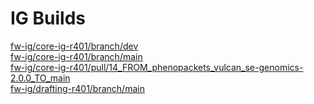 # IG Builds  
[fw-ig/core-ig-r401/branch/dev](https://phenopackets.github.io/vulcan/fw-ig/core-ig-r401/branch/dev/index.html?version=0b5c811eacc7c8b503efd53160b250ed28bb10e0)  
[fw-ig/core-ig-r401/branch/main](https://phenopackets.github.io/vulcan/fw-ig/core-ig-r401/branch/main/index.html?version=e0678b7af51d2dddce1d84ec9f9cb0538a5cefbb)  
[fw-ig/core-ig-r401/pull/14_FROM_phenopackets_vulcan_se-genomics-2.0.0_TO_main](https://phenopackets.github.io/vulcan/fw-ig/core-ig-r401/pull/14_FROM_phenopackets_vulcan_se-genomics-2.0.0_TO_main/index.html?version=5f9fe0734af5d03bdf1363697896cfe7818cc8d3)  
[fw-ig/drafting-r401/branch/main](https://phenopackets.github.io/vulcan/fw-ig/drafting-r401/branch/main/index.html?version=3fd86227b48cbaafb2910fd4d5b7cd444bf37c37)  
